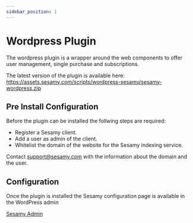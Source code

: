 ```yaml
---
sidebar_position: 1
---
```


# Wordpress Plugin

The wordpress plugin is a wrapper around the web components to offer user management, single purchase and subscriptions.

The latest version of the plugin is available here:
https://assets.sesamy.com/scripts/wordpress-sesamy/sesamy-wordpress.zip

## Pre Install Configuration

Before the plugin can be installed the follwing steps are required:

- Register a Sesamy client.
- Add a user as admin of the client.
- Whitelist the domain of the website for the Sesamy indexing service.

Contact support@sesamy.com with the information about the domain and the user.

## Configuration

Once the plugin is installed the Sesamy configuration page is available in the WordPress admin

[Sesamy Admin](/static/img/wordpress/wp-config.png)
